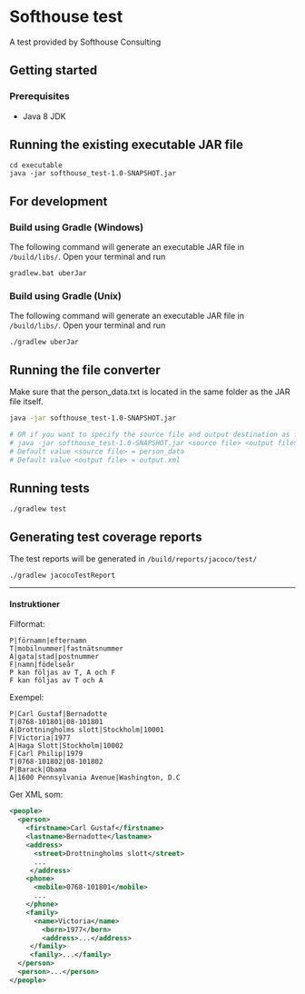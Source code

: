 # Softhouse test
A test provided by Softhouse Consulting

## Getting started
### Prerequisites
- Java 8 JDK

## Running the existing executable JAR file
```cli
cd executable
java -jar softhouse_test-1.0-SNAPSHOT.jar
```

## For development

### Build using Gradle (Windows)

The following command will generate an executable JAR file in `/build/libs/`.
Open your terminal and run

```cli
gradlew.bat uberJar
```

### Build using Gradle (Unix)

The following command will generate an executable JAR file in `/build/libs/`.
Open your terminal and run

```cli
./gradlew uberJar
```

## Running the file converter

Make sure that the person_data.txt is located in the same folder as the JAR file itself.

```bash
java -jar softhouse_test-1.0-SNAPSHOT.jar

# OR if you want to specify the source file and output destination as following:
# java -jar softhouse_test-1.0-SNAPSHOT.jar <source file> <output file>
# Default value <source file> = person_data
# Default value <output file> = output.xml
```

## Running tests
```cli
./gradlew test
```

## Generating test coverage reports

The test reports will be generated in `/build/reports/jacoco/test/`
```cli
./gradlew jacocoTestReport
```

------------------------------------------------------------------------------------------------------

#### Instruktioner

Filformat:

```
P|förnamn|efternamn
T|mobilnummer|fastnätsnummer
A|gata|stad|postnummer
F|namn|födelseår
P kan följas av T, A och F
F kan följas av T och A
```

Exempel:

```
P|Carl Gustaf|Bernadotte
T|0768-101801|08-101801
A|Drottningholms slott|Stockholm|10001
F|Victoria|1977
A|Haga Slott|Stockholm|10002
F|Carl Philip|1979
T|0768-101802|08-101802
P|Barack|Obama
A|1600 Pennsylvania Avenue|Washington, D.C
```

Ger XML som:

```xml
<people>
  <person>
    <firstname>Carl Gustaf</firstname>
    <lastname>Bernadotte</lastname>
    <address>
      <street>Drottningholms slott</street>
      ...
     </address>
    <phone>
      <mobile>0768-101801</mobile>
      ...
    </phone>
    <family>
      <name>Victoria</name>
        <born>1977</born>
        <address>...</address>
     </family>
     <family>...</family>
  </person>
  <person>...</person>
</people>
```
